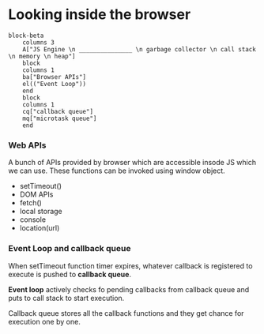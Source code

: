 # Looking inside the browser

```mermaid
block-beta
    columns 3
    A["JS Engine \n _______________ \n garbage collector \n call stack \n memory \n heap"]
    block
    columns 1
    ba["Browser APIs"]
    el(("Event Loop"))
    end
    block
    columns 1
    cq["callback queue"]
    mq["microtask queue"]
    end
```

### Web APIs
A bunch of APIs provided by browser which are accessible insode JS which we can use. These functions can be invoked using window object.
- setTimeout()
- DOM APIs
- fetch()
- local storage
- console
- location(url)

### Event Loop and callback queue

When setTimeout function timer expires, whatever callback is registered to execute is pushed to **callback queue**. 

**Event loop** actively checks fo pending callbacks from callback queue and puts to call stack to start execution.

Callback queue stores all the callback functions and they get chance for execution one by one.

